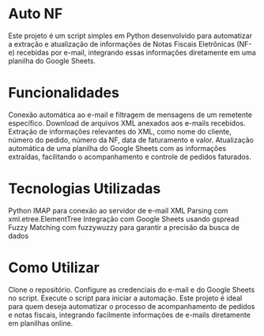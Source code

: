 # Auto NF
Este projeto é um script simples em Python desenvolvido para automatizar a extração e atualização de informações de Notas Fiscais Eletrônicas (NF-e) recebidas por e-mail, integrando essas informações diretamente em uma planilha do Google Sheets.

# Funcionalidades
Conexão automática ao e-mail e filtragem de mensagens de um remetente específico.
Download de arquivos XML anexados aos e-mails recebidos.
Extração de informações relevantes do XML, como nome do cliente, número do pedido, número da NF, data de faturamento e valor.
Atualização automática de uma planilha do Google Sheets com as informações extraídas, facilitando o acompanhamento e controle de pedidos faturados.

# Tecnologias Utilizadas
Python
IMAP para conexão ao servidor de e-mail
XML Parsing com xml.etree.ElementTree
Integração com Google Sheets usando gspread
Fuzzy Matching com fuzzywuzzy para garantir a precisão da busca de dados

# Como Utilizar
Clone o repositório.
Configure as credenciais do e-mail e do Google Sheets no script.
Execute o script para iniciar a automação.
Este projeto é ideal para quem deseja automatizar o processo de acompanhamento de pedidos e notas fiscais, integrando facilmente informações de e-mails diretamente em planilhas online.
